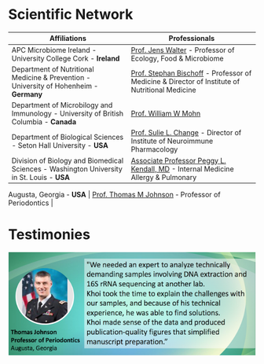 # Scientific Network



Affiliations | Professionals | 
----------- | ------- |
APC Microbiome Ireland - University College Cork - **Ireland** | [Prof. Jens Walter](https://scholar.google.ca/citations?hl=en&user=28ncdqIAAAAJ) - Professor of Ecology, Food & Microbiome | 
Department of Nutritional Medicine & Prevention - University of Hohenheim - **Germany** | [Prof. Stephan Bischoff](https://scholar.google.ca/citations?hl=en&user=ZHoQZ4EAAAAJ) - Professor of Medicine & Director of Institute of Nutritional Medicine |
Department of Microbilogy and Immunology - University of British Columbia - **Canada** | [Prof. William W Mohn](https://scholar.google.ca/citations?hl=en&user=blL2xr4AAAAJ)|
Department of Biological Sciences - Seton Hall University - **USA** | [Prof. Sulie L. Change](https://www.shu.edu/profiles/suliechang.cfm) - Director of Institute of Neuroimmune Pharmacology |
Division of Biology and Biomedical Sciences - Washington University in St. Louis - **USA** | [Associate Professor Peggy L. Kendall, MD](http://dbbs.wustl.edu/faculty/Pages/faculty_bio.aspx?SID=6857) - Internal Medicine Allergy & Pulmonary

Augusta, Georgia - **USA** | [Prof. Thomas M Johnson](https://scholar.google.com/citations?user=4PfNmlgAAAAJ&hl=en) - Professor of Periodontics |

# Testimonies 

<p align="center">
<img src="images/Thomas1.png?raw=true"/>
</p> 


